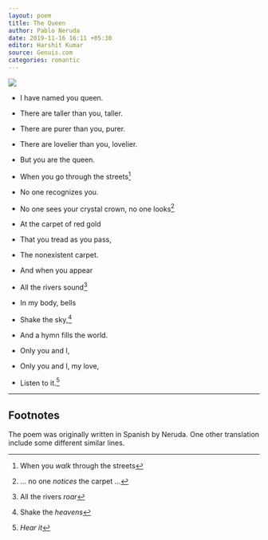 ```yaml
---
layout: poem
title: The Queen
author: Pablo Neruda
date: 2019-11-16 16:11 +05:30
editor: Harshit Kumar
source: Genuis.com
categories: romantic
---
```


<img src="/poems/assets/queen.jpg" style="display: block; margin: auto; max-width: 100%;">

- I have named you queen.
- There are taller than you, taller.
- There are purer than you, purer.
- There are lovelier than you, lovelier.
- But you are the queen.

- When you go through the streets[^fn1]
- No one recognizes you.
- No one sees your crystal crown, no one looks[^fn2]
- At the carpet of red gold
- That you tread as you pass,
- The nonexistent carpet.

- And when you appear
- All the rivers sound[^fn3]
- In my body, bells
- Shake the sky,[^fn4]
- And a hymn fills the world.

- Only you and I,
- Only you and I, my love,
- Listen to it.[^fn5]

---

## Footnotes

The poem was originally written in Spanish by Neruda. One other translation include some different similar lines.

[^fn1]: When you *walk* through the streets

[^fn2]: ... no one *notices* the carpet ...

[^fn3]: All the rivers *roar*

[^fn4]: Shake the *heavens*

[^fn5]: *Hear it*
